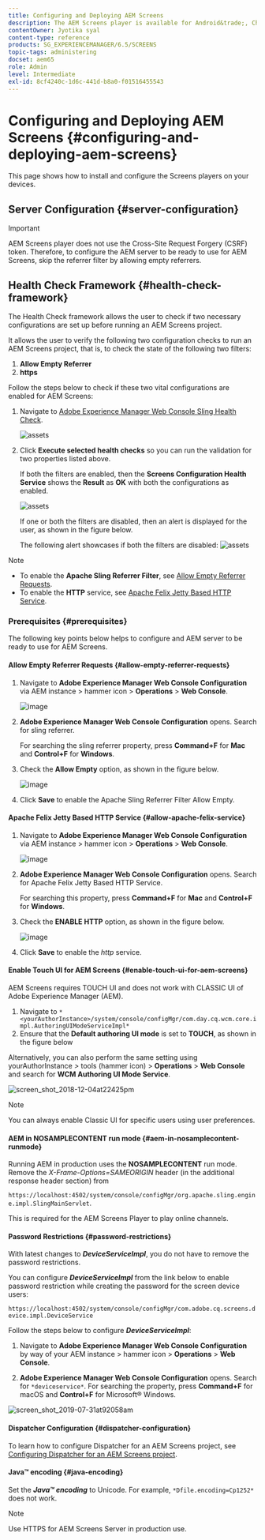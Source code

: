 ```yaml
---
title: Configuring and Deploying AEM Screens
description: The AEM Screens player is available for Android&trade;, Chrome OS, iOS, and Windows. Learn about the configuration and deployment of AEM Screens.
contentOwner: Jyotika syal
content-type: reference
products: SG_EXPERIENCEMANAGER/6.5/SCREENS
topic-tags: administering
docset: aem65
role: Admin
level: Intermediate
exl-id: 8cf4240c-1d6c-441d-b8a0-f01516455543
---
```

# Configuring and Deploying AEM Screens {#configuring-and-deploying-aem-screens}

This page shows how to install and configure the Screens players on your devices.

## Server Configuration {#server-configuration}

>[!IMPORTANT]
>
>AEM Screens player does not use the Cross-Site Request Forgery (CSRF) token. Therefore, to configure the AEM server to be ready to use for AEM Screens, skip the referrer filter by allowing empty referrers.

## Health Check Framework {#health-check-framework}

The Health Check framework allows the user to check if two necessary configurations are set up before running an AEM Screens project. 

It allows the user to verify the following two configuration checks to run an AEM Screens project, that is, to check the state of the following two filters:

1. **Allow Empty Referrer**
2. **https**

Follow the steps below to check if these two vital configurations are enabled for AEM Screens:

1. Navigate to [Adobe Experience Manager Web Console Sling Health Check](http://localhost:4502/system/console/healthcheck?tags=screensconfigs&overrideGlobalTimeout=).

   ![assets](assets/health-check1.png)


2. Click **Execute selected health checks** so you can run the validation for two properties listed above.

   If both the filters are enabled, then the **Screens Configuration Health Service** shows the **Result** as **OK** with both the configurations as enabled.

   ![assets](assets/health-check2.png)

   If one or both the filters are disabled, then an alert is displayed for the user, as shown in the figure below.

   The following alert showcases if both the filters are disabled:
    ![assets](assets/health-check3.png)

>[!NOTE]
>
>* To enable the **Apache Sling Referrer Filter**, see [Allow Empty Referrer Requests](/help/user-guide/configuring-screens-introduction.md#allow-empty-referrer-requests).
>* To enable the **HTTP** service, see [Apache Felix Jetty Based HTTP Service](/help/user-guide/configuring-screens-introduction.md#allow-apache-felix-service).

### Prerequisites {#prerequisites}

The following key points below helps to configure and AEM server to be ready to use for AEM Screens.

#### Allow Empty Referrer Requests {#allow-empty-referrer-requests}

1. Navigate to **Adobe Experience Manager Web Console Configuration** via AEM instance > hammer icon > **Operations** > **Web Console**.

   ![image](assets/config/empty-ref1.png)

1. **Adobe Experience Manager Web Console Configuration** opens. Search for sling referrer.

   For searching the sling referrer property, press **Command+F** for **Mac** and **Control+F** for **Windows**.

1. Check the **Allow Empty** option, as shown in the figure below.

    ![image](assets/config/empty-ref2.png)
    
1. Click **Save** to enable the Apache Sling Referrer Filter Allow Empty.


#### Apache Felix Jetty Based HTTP Service {#allow-apache-felix-service}

1. Navigate to **Adobe Experience Manager Web Console Configuration** via AEM instance > hammer icon > **Operations** > **Web Console**.

   ![image](assets/config/empty-ref1.png)

1. **Adobe Experience Manager Web Console Configuration** opens. Search for Apache Felix Jetty Based HTTP Service.

   For searching this property, press **Command+F** for **Mac** and **Control+F** for **Windows**.

1. Check the **ENABLE HTTP** option, as shown in the figure below.

   ![image](assets/config/config-1.png)

1. Click **Save** to enable the *http* service.

#### Enable Touch UI for AEM Screens {#enable-touch-ui-for-aem-screens}

AEM Screens requires TOUCH UI and does not work with CLASSIC UI of Adobe Experience Manager (AEM).

1. Navigate to `*<yourAuthorInstance>/system/console/configMgr/com.day.cq.wcm.core.impl.AuthoringUIModeServiceImpl*`
1. Ensure that the **Default authoring UI mode** is set to **TOUCH**, as shown in the figure below

Alternatively, you can also perform the same setting using yourAuthorInstance *>* tools (hammer icon) > **Operations** > **Web Console** and search for **WCM Authoring UI Mode Service**.

![screen_shot_2018-12-04at22425pm](assets/screen_shot_2018-12-04at22425pm.png)

>[!NOTE]
>
>You can always enable Classic UI for specific users using user preferences.

#### AEM in NOSAMPLECONTENT run mode {#aem-in-nosamplecontent-runmode}

Running AEM in production uses the **NOSAMPLECONTENT** run mode. Remove the *X-Frame-Options=SAMEORIGIN* header (in the additional response header section) from

`https://localhost:4502/system/console/configMgr/org.apache.sling.engine.impl.SlingMainServlet`.

This is required for the AEM Screens Player to play online channels.

#### Password Restrictions {#password-restrictions}

With latest changes to ***DeviceServiceImpl***, you do not have to remove the password restrictions.

You can configure ***DeviceServiceImpl*** from the link below to enable password restriction while creating the password for the screen device users:

`https://localhost:4502/system/console/configMgr/com.adobe.cq.screens.device.impl.DeviceService`

Follow the steps below to configure ***DeviceServiceImpl***:

1. Navigate to **Adobe Experience Manager Web Console Configuration** by way of your AEM instance > hammer icon > **Operations** > **Web Console**.

1. **Adobe Experience Manager Web Console Configuration** opens. Search for `*deviceservice*`. For searching the property, press **Command+F** for macOS and **Control+F** for Microsoft&reg; Windows.

![screen_shot_2019-07-31at92058am](assets/screen_shot_2019-07-31at92058am.png)

#### Dispatcher Configuration {#dispatcher-configuration}

To learn how to configure Dispatcher for an AEM Screens project, see [Configuring Dispatcher for an AEM Screens project](dispatcher-configurations-aem-screens.md).

#### Java&trade; encoding {#java-encoding}

Set the ***Java&trade; encoding*** to Unicode. For example, `*Dfile.encoding=Cp1252*` does not work.

>[!NOTE]
>
>Use HTTPS for AEM Screens Server in production use.

